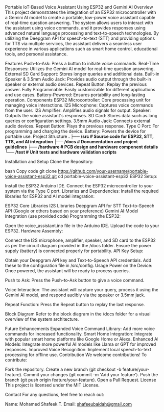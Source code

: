 Portable IoT-Based Voice Assistant Using ESP32 and Gemini AI
Overview
This project demonstrates the integration of an ESP32 microcontroller with a Gemini AI model to create a portable, low-power voice assistant capable of real-time question answering. The system allows users to interact with the assistant using voice commands, and it provides responses using advanced natural language processing and text-to-speech technologies. By utilizing the Deepgram API for speech-to-text (STT) and providing options for TTS via multiple services, the assistant delivers a seamless user experience in various applications such as smart home control, educational tools, and personal assistance.

Features
Push-to-Ask: Press a button to initiate voice commands.
Real-Time Responses: Utilizes the Gemini AI model for real-time question answering.
External SD Card Support: Stores longer queries and additional data.
Built-in Speaker & 3.5mm Audio Jack: Provides audio output through the built-in speaker or external audio devices.
Repeat Button: Replay the previous answer.
Fully Programmable: Easily customizable for different applications and use cases.
Battery-Powered: Ensures portability and long-lasting operation.
Components
ESP32 Microcontroller: Core processing unit for managing voice interactions.
I2S Microphone: Captures voice commands from the user.
I2S Amplifier: Amplifies audio signals for output.
Speaker: Outputs the voice assistant's responses.
SD Card: Stores data such as long queries or configuration settings.
3.5mm Audio Jack: Connects external audio devices.
Repeat Button: Plays the previous response.
Type C Port: For programming and charging the device.
Battery: Powers the device for portable use.
Project Structure
**.
├── /src                 # Source code for ESP32, STT, TTS, and AI integration
├── /docs                # Documentation and project guidelines
├── /hardware            # PCB design and hardware component details
└── /test                # Unit tests and hardware validation scripts**

Installation and Setup
Clone the Repository:

bash
Copy code
git clone https://github.com/your-username/portable-voice-assistant-esp32.git
cd portable-voice-assistant-esp32
ESP32 Setup:

Install the ESP32 Arduino IDE.
Connect the ESP32 microcontroller to your system via the Type C port.
Libraries and Dependencies: Install the required libraries for ESP32 and AI model integration:

ESP32 Core Libraries
I2S Libraries
Deepgram API for STT
Text-to-Speech API (Google or others based on your preference)
Gemini AI Model Integration (use provided code)
Programming the ESP32:

Open the voice_assistant.ino file in the Arduino IDE.
Upload the code to your ESP32.
Hardware Assembly:

Connect the I2S microphone, amplifier, speaker, and SD card to the ESP32 as per the circuit diagram provided in the /docs folder.
Ensure the power supply (battery) is connected properly for portability.
API Key Setup:

Obtain your Deepgram API key and Text-to-Speech API credentials.
Add these to the configuration file in /src/config.
Usage
Power on the Device: Once powered, the assistant will be ready to process queries.

Push to Ask: Press the Push-to-Ask button to give a voice command.

Voice Interaction: The assistant will capture your query, process it using the Gemini AI model, and respond audibly via the speaker or 3.5mm jack.

Repeat Function: Press the Repeat button to replay the last response.

Block Diagram
Refer to the block diagram in the /docs folder for a visual overview of the system architecture.

Future Enhancements
Expanded Voice Command Library: Add more voice commands for increased functionality.
Smart Home Integration: Integrate with popular smart home platforms like Google Home or Alexa.
Enhanced AI Models: Integrate more powerful AI models like Llama or GPT for improved responses.
Improved Voice Recognition: Implement local speech-to-text processing for offline use.
Contribution
We welcome contributions! To contribute:

Fork the repository.
Create a new branch (git checkout -b feature/your-feature).
Commit your changes (git commit -m 'Add your feature').
Push the branch (git push origin feature/your-feature).
Open a Pull Request.
License
This project is licensed under the MIT License.

Contact
For any questions, feel free to reach out:

Name: Mohamed Shafeek T.
Email: shafeeubaidah@gmail.com
